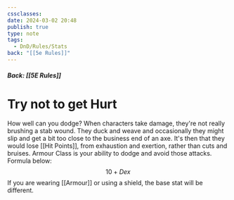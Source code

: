 ```yaml
---
cssclasses: 
date: 2024-03-02 20:48
publish: true
type: note
tags:
  - DnD/Rules/Stats
back: "[[5e Rules]]"
---
```

##### Back: [[5E Rules]]

# Try not to get Hurt
How well can you dodge? When characters take damage, they're not really brushing a stab wound. They duck and weave and occasionally they might slip and get a bit too close to the business end of an axe. It's then that they would lose [[Hit Points]], from exhaustion and exertion, rather than cuts and bruises.
Armour Class is your ability to dodge and avoid those attacks. Formula below:
$$10+Dex$$
If you are wearing [[Armour]] or using a shield, the base stat will be different.